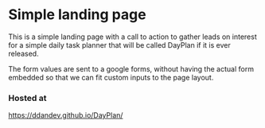 # Simple landing page

This is a simple landing page with a call to action to gather leads on interest for a simple daily task planner that will be called DayPlan if it is ever released.

The form values are sent to a google forms, without having the actual form embedded so that we can fit custom inputs to the page layout.


### Hosted at

https://ddandev.github.io/DayPlan/